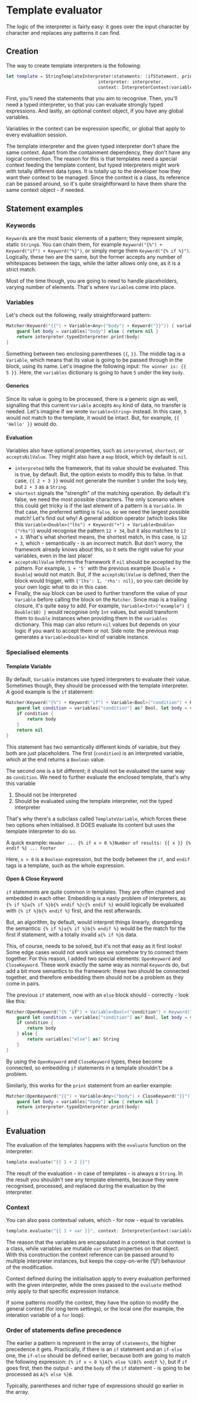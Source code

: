 # Template evaluator

The logic of the interpreter is fairly easy: it goes over the input character by character and replaces any patterns it can find. 

## Creation

The way to create template interpreters is the following:

```swift
let template = StringTemplateInterpreter(statements: [ifStatement, printStatement], 
								   interpreter: interpreter, 
								   context: InterpreterContext(variables: ["example": 1]))
```

First, you'll need the statements that you aim to recognise.
Then, you'll need a typed interpreter, so that you can evaluate strongly typed expressions. 
And lastly, an optional context object, if you have any global variables.

Variables in the context can be expression specific, or global that apply to every evaluation session. 

The template interpreter and the given typed interpreter don't share the same context. Apart from the containment dependency, they don't have any logical connection. The reason for this is that templates need a special context feeding the template content, but typed interpreters might work with totally different data types. It is totally up to the developer how they want their context to be managed. Since the context is a class, its reference can be passed around, so it's quite straightforward to have them share the same context object - if needed.

## Statement examples

### Keywords

`Keyword`s are the most basic elements of a pattern; they represent simple, static `String`s. You can chain them, for example `Keyword("{%") + Keyword("if") + Keyword("%}")`, or simply merge them `Keyword("{% if %}")`. Logically, these two are the same, but the former accepts any number of whitespaces between the tags, while the latter allows only one, as it is a strict match. 

Most of the time though, you are going to need to handle placeholders, varying number of elements. That's where `Variable`s come into place.

### Variables

Let's check out the following, really straightforward pattern:

```swift
Matcher(Keyword("{{") + Variable<Any>("body") + Keyword("}}")) { variables, interpreter, _ in
    guard let body = variables["body"] else { return nil }
    return interpreter.typedInterpreter.print(body)
}
```

Something between two enclosing parentheses `{{`, `}}`. The middle tag is a `Variable`, which means that its value is going to be passed through in the block, using its name. Let's imagine the following input: `The winner is: {{ 5 }}`. Here, the `variables` dictionary is going to have `5` under the key `body`.

#### Generics

Since its value is going to be processed, there is a generic sign as well, signalling that this current `Variable` accepts `Any` kind of data, no transfer is needed. Let's imagine if we wrote `Variable<String>` instead. In this case, `5` would not match to the template, it would be intact. But, for example, `{{ 'Hello' }}` would do.

#### Evaluation

Variables also have optional properties, such as `interpreted`, `shortest`, or `acceptsNilValue`. They might also have a `map` block, which by default is `nil`.

* `interpreted` tells the framework, that its value should be evaluated. This is true, by default. But, the option exists to modify this to false. In that case, `{{ 2 + 3 }}` would not generate the number `5` under the `body` key, but `2 + 3` as a `String`.
* `shortest` signals the "strength" of the matching operation. By default it's false, we need the most possible characters. The only scenario where this could get tricky is if the last element of a pattern is a `Variable`. In that case, the preferred setting is `false`, so we need the largest possible match!
Let's find out why! A general addition operator (which looks like this `Variable<Double>("lhs") + Keyword("+") + Variable<Double>("rhs")`) would recognise the pattern `12 + 34`, but it also matches to `12 + 3`. What's what shortest means, the shortest match, in this case, is `12 + 3`, which - semantically - is an incorrect match. 
But don't worry, the framework already knows about this, so it sets the right value for your variables, even in the last place!
* `acceptsNilValue` informs the framework if `nil` should be accepted by the pattern. For example, `1 + '5'` with the previous example (`Double + Double`) would not match. But, if the `acceptsNilValue` is defined, then the block would trigger, with `{'lhs': 1, 'rhs': nil}`, so you can decide by your own logic what to do in this case.
* Finally, the `map` block can be used to further transform the value of your `Variable` before calling the block on the `Matcher`. Since map is a trailing closure, it's quite easy to add. For example, `Variable<Int>("example") { Double($0) }` would recognise only `Int` values, but would transform them to `Double` instances when providing them in the `variables` dictionary. This map can also return `nil` values but depends on your logic if you want to accept them or not. Side note: the previous map generates a `Variable<Double>` kind of variable instance.

### Specialised elements

#### Template Variable

By default, `Variable` instances use typed interpreters to evaluate their value. Sometimes though, they should be processed with the template interpreter. A good example is the `if` statement:


```swift
Matcher(Keyword("{%") + Keyword("if") + Variable<Bool>("condition") + Keyword("%}") + TemplateVariable("body") + Keyword("{% endif %}")) { variables, interpreter, _ in
    guard let condition = variables["condition"] as? Bool, let body = variables["body"] as? String else { return nil }
    if condition {
        return body
    }
    return nil
}
```

This statement has two semantically different kinds of variable, but they both are just placeholders. The first (`condition`) is an interpreted variable, which at the end returns a `Boolean` value. 

The second one is a bit different; it should not be evaluated the same way as `condition`. We need to further evaluate the enclosed template, that's why this variable

1. Should not be interpreted
2. Should be evaluated using the template interpreter, not the typed interpreter

That's why there's a subclass called `TemplateVariable`, which forces these two options when initialised. It DOES evaluate its content but uses the template interpreter to do so.

A quick example: `Header ... {% if x > 0 %}Number of results: {{ x }} {% endif %} ... Footer`

Here, `x > 0` is a `Boolean` expression, but the body between the `if`, and `endif` tags is a template, such as the whole expression.

#### Open & Close Keyword

`if` statements are quite common in templates. They are often chained and embedded in each other. Embedding is a nasty problem of interpreters, as `{% if %}a{% if %}b{% endif %}c{% endif %}` would logically be evaluated with `{% if %}b{% endif %}` first, and the rest afterwards. 

But, an algorithm, by default, would interpret things linearly, disregarding the semantics: `{% if %}a{% if %}b{% endif %}` would be the match for the first if statement, with a totally invalid `a{% if %}b` data. 

This, of course, needs to be solved, but it's not that easy as it first looks! Some edge cases would not work unless we somehow try to connect them together. For this reason, I added two special elements: `OpenKeyword` and `CloseKeyword`. These work exactly the same way as normal `Keyword`s do, but add a bit more semantics to the framework: these two should be connected together, and therefore embedding them should not be a problem as they come in pairs. 

The previous `if` statement, now with an `else` block should - correctly - look like this:

```swift
Matcher(OpenKeyword("{% "if") + Variable<Bool>("condition") + Keyword("%}") + TemplateVariable("body") + Keyword("{% else %}") + TemplateVariable("else") + CloseKeyword("{% endif %}")) { variables, interpreter, _ in
    guard let condition = variables["condition"] as? Bool, let body = variables["body"] as? String else { return nil }
    if condition {
        return body
    } else {
        return variables["else"] as? String
    }
}
```

By using the `OpenKeyword` and `CloseKeyword` types, these become connected, so embedding `if` statements in a template shouldn't be a problem. 

Similarly, this works for the `print` statement from an earlier example:

```swift
Matcher(OpenKeyword("{{") + Variable<Any>("body") + CloseKeyword("}}")) { variables, interpreter, _ in
    guard let body = variables["body"] else { return nil }
    return interpreter.typedInterpreter.print(body)
}
```

## Evaluation

The evaluation of the templates happens with the `evaluate` function on the interpreter:

```swift
template.evaluate("{{ 1 + 2 }}")
```

The result of the evaluation - in case of templates - is always a `String`. In the result you shouldn't see any template elements, because they were recognised, processed, and replaced during the evaluation by the interpreter.

### Context

You can also pass contextual values, which - for now - equal to variables.

```swift
template.evaluate("{{ 1 + var }}", context: InterpreterContext(variables: ["var": 2]))
```

The reason that the variables are encapsulated in a context is that context is a class, while variables are mutable `var` struct properties on that object. With this construction the context reference can be passed around to multiple interpreter instances, but keeps the copy-on-write (🐮) behaviour of the modification.

Context defined during the initialisation apply to every evaluation performed with the given interpreter, while the ones passed to the `evaluate` method only apply to that specific  expression instance.

If some patterns modify the context, they have the option to modify the general context (for long term settings), or the local one (for example, the interation variable of a `for` loop).

### Order of statements define precedence

The earlier a pattern is represent in the array of `statements`, the higher precedence it gets. 
Practically, if there is an `if` statement and an `if-else` one, the `if-else` should be defined earlier, because both are going to match the following expression:
`{% if x < 0 %}A{% else %}B{% endif %}`, but if `if` goes first, then the output - and the `body` of the `if` statement - is going to be processed as `A{% else %}B`. 

Typically, parentheses and richer type of expressions should go earlier in the array.
